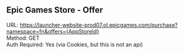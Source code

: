 ## Epic Games Store - Offer

URL: https://launcher-website-prod07.ol.epicgames.com/purchase?namespace=fn&offers={AppStoreId} \
Method: GET \
Auth Required: Yes (via Cookies, but this is not an api)
